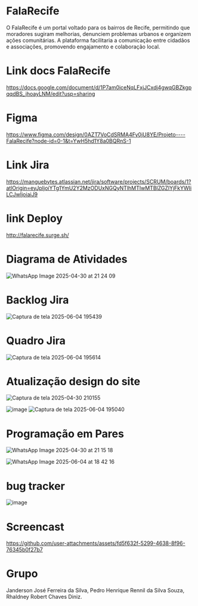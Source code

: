 # FalaRecife
O FalaRecife é um portal voltado para os bairros de Recife, permitindo que moradores sugiram melhorias, denunciem problemas urbanos e organizem ações comunitárias. A plataforma facilitaria a comunicação entre cidadãos e associações, promovendo engajamento e colaboração local.

# Link docs FalaRecife
https://docs.google.com/document/d/1P7am0iceNqLFxjJCxdj4gwqGBZkgpqqdBS_jhoayLNM/edit?usp=sharing

# Figma
https://www.figma.com/design/0AZT7VoCdSRMA4Fy0jU8YE/Projeto----FalaRecife?node-id=0-1&t=YwH5hd1Y8a0BQRnS-1

# Link Jira
https://manguebytes.atlassian.net/jira/software/projects/SCRUM/boards/1?atlOrigin=eyJpIjoiYTg1YmU2Y2MzODUxNGQyNTlhMTIwMTBlZGZlYjFkYWIiLCJwIjoiaiJ9

# link Deploy
http://falarecife.surge.sh/

# Diagrama de Atividades
![WhatsApp Image 2025-04-30 at 21 24 09](https://github.com/user-attachments/assets/43b2a137-8d9b-4bf6-b64e-65bda320fbac)

# Backlog Jira
![Captura de tela 2025-06-04 195439](https://github.com/user-attachments/assets/00439b04-c00e-4263-b8aa-25d05d69a214)

# Quadro Jira
![Captura de tela 2025-06-04 195614](https://github.com/user-attachments/assets/bbe2f8d9-6d41-40d4-8e7f-073004f149c1)

# Atualização design do site
![Captura de tela 2025-04-30 210155](https://github.com/user-attachments/assets/b43e409c-4e70-4c11-a7b1-3c32d4775e7c)

![image](https://github.com/user-attachments/assets/6f2d9d09-a7d5-4381-9870-f2b59214cbbd)
![Captura de tela 2025-06-04 195040](https://github.com/user-attachments/assets/de14648c-e58d-455e-80d5-013912132cea)


# Programação em Pares
![WhatsApp Image 2025-04-30 at 21 15 18](https://github.com/user-attachments/assets/92a17f05-9cce-4c7d-a934-6ae53b918b2b)

![WhatsApp Image 2025-06-04 at 18 42 16](https://github.com/user-attachments/assets/5a89994d-0eda-41ca-936b-874ff86d35de)


# bug tracker
![image](https://github.com/user-attachments/assets/56563c02-592e-476c-b1e6-2d12c7ff49f1)

# Screencast 
https://github.com/user-attachments/assets/fd5f632f-5299-4638-8f96-76345b0f27b7

# Grupo
Janderson José Ferreira da Silva,
Pedro Henrique Rennil da Silva Souza,
Rhaldney Robert Chaves Diniz.

